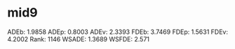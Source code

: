 # mid9

ADEb: 1.9858
ADEp: 0.8003
ADEv: 2.3393
FDEb: 3.7469
FDEp: 1.5631
FDEv: 4.2002
Rank: 1146
WSADE: 1.3689
WSFDE: 2.571